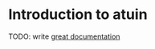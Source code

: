 # Introduction to atuin

TODO: write [great documentation](http://jacobian.org/writing/what-to-write/)
